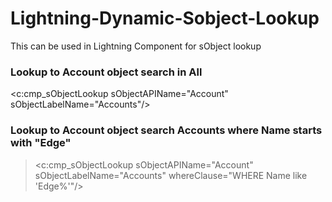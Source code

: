 # Lightning-Dynamic-Sobject-Lookup
This can be used in Lightning Component for sObject lookup 

### Lookup to Account object search in All
<c:cmp_sObjectLookup sObjectAPIName="Account" sObjectLabelName="Accounts"/>

### Lookup to Account object search Accounts where Name starts with "Edge"
> <c:cmp_sObjectLookup sObjectAPIName="Account" sObjectLabelName="Accounts" whereClause="WHERE Name like 'Edge%'"/>
